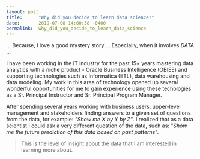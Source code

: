 ```yaml
---
layout: post
title:      "Why did you decide to learn data science?"
date:       2019-07-08 14:00:38 -0400
permalink:  why_did_you_decide_to_learn_data_science
---
```




  ... Because, I love a good mystery story ... Especially, when it involves *DATA* ...  


I have been working in the IT industry for the past 15+ years mastering data analytics with a niche product - Oracle Business Intelligence (OBIEE) and supporting technologies such as Informatica (ETL),  data warehousing and data modeling.  My work in this area of technology opened up several wonderful opportunities for me to gain experience using these techologies as a Sr. Principal Instructor and Sr. Principal Program Manager.

After spending several years working with business users, upper-level management and stakeholders finding answers to a given set of questions from the data, for example: *"Show me X by Y by Z"*.  I realized that as a data scientist I could ask a very different question of the data, such as: "*Show me the future prediction of this data  based on past patterns*".  

> This is the level of insight about the data that I am interested in learning more about.









